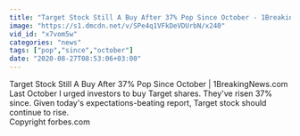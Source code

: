 ```yaml
---
title: "Target Stock Still A Buy After 37% Pop Since October - 1BreakingNews.com"
image: "https://s1.dmcdn.net/v/SPe4q1VFkDeVDUrbN/x240"
vid_id: "x7vom5w"
categories: "news"
tags: ["pop","since","october"]
date: "2020-08-27T08:53:06+03:00"
---
```

Target Stock Still A Buy After 37% Pop Since October | 1BreakingNews.com  <br>Last October I urged investors to buy Target shares. They've risen 37% since. Given today's expectations-beating report, Target stock should continue to rise.  <br>Copyright forbes.com
